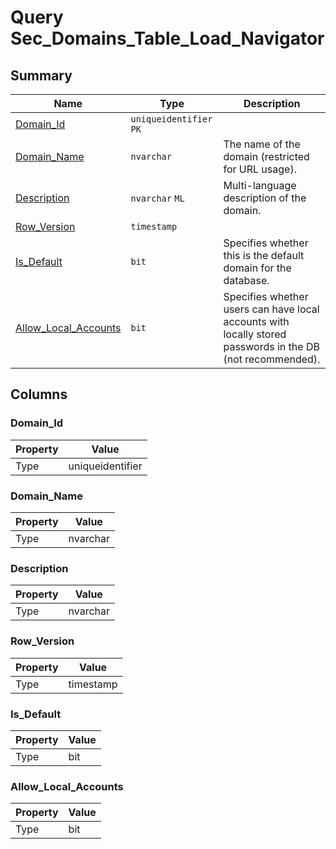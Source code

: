# Query Sec_Domains_Table_Load_Navigator


## Summary

| Name | Type | Description |
| - | - | --- |
|[Domain_Id](#domain_id)|`uniqueidentifier` `PK`||
|[Domain_Name](#domain_name)|`nvarchar` |The name of the domain (restricted for URL usage).|
|[Description](#description)|`nvarchar` `ML`|Multi-language description of the domain.|
|[Row_Version](#row_version)|`timestamp` ||
|[Is_Default](#is_default)|`bit` |Specifies whether this is the default domain for the database.|
|[Allow_Local_Accounts](#allow_local_accounts)|`bit` |Specifies whether users can have local accounts with locally stored passwords in the DB (not recommended).|

## Columns

### Domain_Id

| Property | Value |
| - | - |
|Type|uniqueidentifier|

### Domain_Name

| Property | Value |
| - | - |
|Type|nvarchar|

### Description

| Property | Value |
| - | - |
|Type|nvarchar|

### Row_Version

| Property | Value |
| - | - |
|Type|timestamp|

### Is_Default

| Property | Value |
| - | - |
|Type|bit|

### Allow_Local_Accounts

| Property | Value |
| - | - |
|Type|bit|


